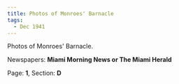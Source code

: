 ```yaml
---  
title: Photos of Monroes' Barnacle  
tags:  
  - Dec 1941  
---  
```

  
Photos of Monroes' Barnacle.  
  
Newspapers: **Miami Morning News or The Miami Herald**  
  
Page: **1**, Section: **D** 
